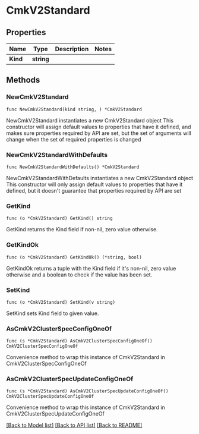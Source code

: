 # CmkV2Standard

## Properties

Name | Type | Description | Notes
------------ | ------------- | ------------- | -------------
**Kind** | **string** |  | 

## Methods

### NewCmkV2Standard

`func NewCmkV2Standard(kind string, ) *CmkV2Standard`

NewCmkV2Standard instantiates a new CmkV2Standard object
This constructor will assign default values to properties that have it defined,
and makes sure properties required by API are set, but the set of arguments
will change when the set of required properties is changed

### NewCmkV2StandardWithDefaults

`func NewCmkV2StandardWithDefaults() *CmkV2Standard`

NewCmkV2StandardWithDefaults instantiates a new CmkV2Standard object
This constructor will only assign default values to properties that have it defined,
but it doesn't guarantee that properties required by API are set

### GetKind

`func (o *CmkV2Standard) GetKind() string`

GetKind returns the Kind field if non-nil, zero value otherwise.

### GetKindOk

`func (o *CmkV2Standard) GetKindOk() (*string, bool)`

GetKindOk returns a tuple with the Kind field if it's non-nil, zero value otherwise
and a boolean to check if the value has been set.

### SetKind

`func (o *CmkV2Standard) SetKind(v string)`

SetKind sets Kind field to given value.



### AsCmkV2ClusterSpecConfigOneOf

`func (s *CmkV2Standard) AsCmkV2ClusterSpecConfigOneOf() CmkV2ClusterSpecConfigOneOf`

Convenience method to wrap this instance of CmkV2Standard in CmkV2ClusterSpecConfigOneOf

### AsCmkV2ClusterSpecUpdateConfigOneOf

`func (s *CmkV2Standard) AsCmkV2ClusterSpecUpdateConfigOneOf() CmkV2ClusterSpecUpdateConfigOneOf`

Convenience method to wrap this instance of CmkV2Standard in CmkV2ClusterSpecUpdateConfigOneOf

[[Back to Model list]](../README.md#documentation-for-models) [[Back to API list]](../README.md#documentation-for-api-endpoints) [[Back to README]](../README.md)


